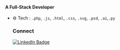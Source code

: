 #### A Full-Stack Developer 

- ⚙️ Tech : `.php`, `.js`, `.html`, `.css`, `.svg`, `.psd`, `.ai`,`.py`

  ###  Connect
  <a href="https://www.linkedin.com/in/siddharthprabhakar-tech/" target="_blank">
    <img src="https://img.shields.io/badge/LinkedIn-0A66C2?style=for-the-badge&logo=linkedin&logoColor=white" alt="LinkedIn Badge"/>
  </a>
</p>
